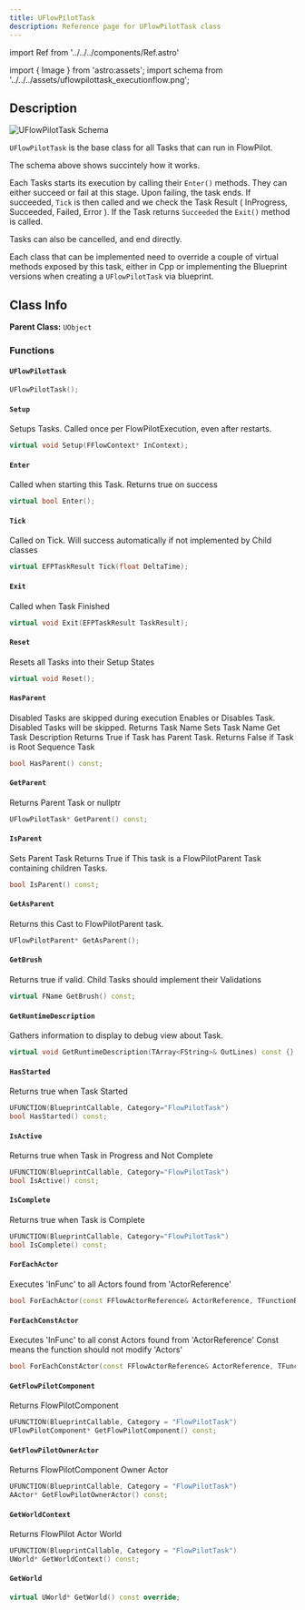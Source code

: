 ```yaml
---
title: UFlowPilotTask
description: Reference page for UFlowPilotTask class
---
```


import Ref from '../../../components/Ref.astro'

import { Image } from 'astro:assets';
import schema from '../../../assets/uflowpilottask_executionflow.png';

<Ref c="UFlowPilotTask" p="UObject" />

## Description

<Image src={schema} alt="UFlowPilotTask Schema" />

`UFlowPilotTask` is the base class for all Tasks that can run in FlowPilot.

The schema above shows succintely how it works.

Each Tasks starts its execution by calling their `Enter()` methods. They can either succeed or fail at this stage.
Upon failing, the task ends. If succeeded, `Tick` is then called and we check the Task Result ( InProgress, Succeeded, Failed, Error ).
If the Task returns `Succeeded` the `Exit()` method is called.

Tasks can also be cancelled, and end directly.

Each class that can be implemented need to override a couple of virtual methods exposed by this task, either in Cpp or implementing the Blueprint versions when creating a `UFlowPilotTask` via blueprint.

## Class Info
__Parent Class:__ `UObject`
### Functions

#### `UFlowPilotTask` 

```cpp
UFlowPilotTask();
```

#### `Setup` 
Setups Tasks. Called once per FlowPilotExecution, even after restarts.

```cpp
virtual void Setup(FFlowContext* InContext);
```

#### `Enter` 
Called when starting this Task. Returns true on success

```cpp
virtual bool Enter();
```

#### `Tick` 
Called on Tick. Will success automatically if not implemented by Child classes

```cpp
virtual EFPTaskResult Tick(float DeltaTime);
```

#### `Exit` 
Called when Task Finished

```cpp
virtual void Exit(EFPTaskResult TaskResult);
```

#### `Reset` 
Resets all Tasks into their Setup States

```cpp
virtual void Reset();
```

#### `HasParent` 
Disabled Tasks are skipped during execution
Enables or Disables Task. Disabled Tasks will be skipped.
Returns Task Name
Sets Task Name
Get Task Description
Returns True if Task has Parent Task.
Returns False if Task is Root Sequence Task

```cpp
bool HasParent() const;
```

#### `GetParent` 
Returns Parent Task or nullptr

```cpp
UFlowPilotTask* GetParent() const;
```

#### `IsParent` 
Sets Parent Task
Returns True if This task is a FlowPilotParent Task containing children Tasks.

```cpp
bool IsParent() const;
```

#### `GetAsParent` 
Returns this Cast to FlowPilotParent task.

```cpp
UFlowPilotParent* GetAsParent();
```

#### `GetBrush` 
Returns true if valid. Child Tasks should implement their Validations

```cpp
virtual FName GetBrush() const;
```

#### `GetRuntimeDescription` 
Gathers information to display to debug view about Task.

```cpp
virtual void GetRuntimeDescription(TArray<FString>& OutLines) const {};
```

#### `HasStarted` 
Returns true when Task Started

```cpp
UFUNCTION(BlueprintCallable, Category="FlowPilotTask")
bool HasStarted() const;
```

#### `IsActive` 
Returns true when Task in Progress and Not Complete

```cpp
UFUNCTION(BlueprintCallable, Category="FlowPilotTask")
bool IsActive() const;
```

#### `IsComplete` 
Returns true when Task is Complete

```cpp
UFUNCTION(BlueprintCallable, Category="FlowPilotTask")
bool IsComplete() const;
```

#### `ForEachActor` 
Executes 'InFunc' to all Actors found from 'ActorReference'

```cpp
bool ForEachActor(const FFlowActorReference& ActorReference, TFunctionRef<bool(AActor* const /*Actor*/)> InFunc) const;
```

#### `ForEachConstActor` 
Executes 'InFunc' to all const Actors found from 'ActorReference'
Const means the function should not modify 'Actors'

```cpp
bool ForEachConstActor(const FFlowActorReference& ActorReference, TFunctionRef<bool(const AActor* const /*Actor*/)> InFunc) const;
```

#### `GetFlowPilotComponent` 
Returns FlowPilotComponent

```cpp
UFUNCTION(BlueprintCallable, Category = "FlowPilotTask")
UFlowPilotComponent* GetFlowPilotComponent() const;
```

#### `GetFlowPilotOwnerActor` 
Returns FlowPilotComponent Owner Actor

```cpp
UFUNCTION(BlueprintCallable, Category = "FlowPilotTask")
AActor* GetFlowPilotOwnerActor() const;
```

#### `GetWorldContext` 
Returns FlowPilot Actor World

```cpp
UFUNCTION(BlueprintCallable, Category = "FlowPilotTask")
UWorld* GetWorldContext() const;
```

#### `GetWorld` 

```cpp
virtual UWorld* GetWorld() const override;
```

